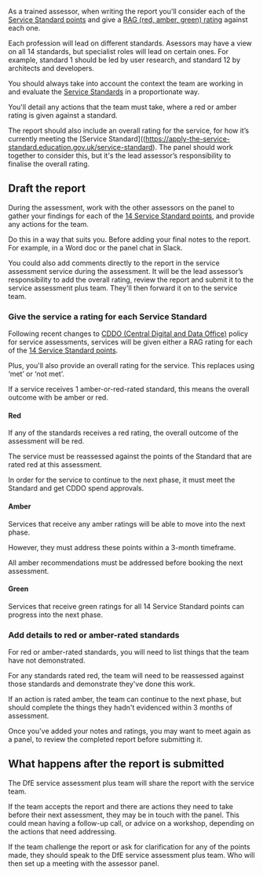 
As a trained assessor, when writing the report you'll consider each of the [Service Standard points](https://apply-the-service-standard.education.gov.uk/service-standard) and give a [RAG (red, amber, green) rating](/service-assurance/complete-assessment-report/#give-the-service-a-rag-rating-for-each-service-standard) against each one. 

Each profession will lead on different standards. Asessors may have a view on all 14 standards, but specialist roles will lead on certain ones. For example, standard 1 should be led by user research, and standard 12 by architects and developers.

You should always take into account the context the team are working in and evaluate the [Service Standards](https://apply-the-service-standard.education.gov.uk/service-standard) in a proportionate way. 

You'll detail any actions that the team must take, where a red or amber rating is given against a standard.

The report should also include an overall rating for the service, for how it’s currently meeting the [Service Standard]((https://apply-the-service-standard.education.gov.uk/service-standard). The panel should work together to consider this, but it's the lead assessor’s responsibility to finalise the overall rating.

## Draft the report

During the assessment, work with the other assessors on the panel to gather your findings for each of the [14 Service Standard points](https://apply-the-service-standard.education.gov.uk/service-standard), and provide any actions for the team.

Do this in a way that suits you. Before adding your final notes to the report. For example, in a Word doc or the panel chat in Slack. 

You could also add comments directly to the report in the service assessment service during the assessment. It will be the lead assessor’s responsibility to add the overall rating, review the report and submit it to the service assessment plus team. They'll then forward it on to the service team.

### Give the service a rating for each Service Standard

Following recent changes to [CDDO (Central Digital and Data Office)](https://www.gov.uk/government/organisations/central-digital-and-data-office) policy for service assessments, services will be given either a RAG rating for each of the [14 Service Standard points](https://apply-the-service-standard.education.gov.uk/service-standard). 

Plus, you'll also provide an overall rating for the service. This replaces using ‘met’ or ‘not met’.

If a service receives 1 amber-or-red-rated standard, this means the overall outcome with be amber or red.

#### Red

If any of the standards receives a red rating, the overall outcome of the assessment will be red. 

The service must be reassessed against the points of the Standard that are rated red at this assessment. 

In order for the service to continue to the next phase, it must meet the Standard and get CDDO spend approvals.

#### Amber

Services that receive any amber ratings will be able to move into the next phase. 

However, they must address these points within a 3-month timeframe. 

All amber recommendations must be addressed before booking the next assessment.

#### Green

Services that receive green ratings for all 14 Service Standard points can progress into the next phase.

### Add details to red or amber-rated standards

For red or amber-rated standards, you will need to list things that the team have not demonstrated. 

For any standards rated red, the team will need to be reassessed against those standards and demonstrate they've done this work. 

If an action is rated amber, the team can continue to the next phase, but should complete the things they hadn't evidenced within 3 months of assessment. 

Once you've added your notes and ratings, you may want to meet again as a panel, to review the completed report before submitting it.

## What happens after the report is submitted

The DfE service assessment plus team will share the report with the service team.

If the team accepts the report and there are actions they need to take before their next assessment, they may be in touch with the panel. This could mean having a follow-up call, or advice on a workshop, depending on the actions that need addressing.

If the team challenge the report or ask for clarification for any of the points made, they should speak to the DfE service assessment plus team. Who will then set up a meeting with the assessor panel. 
